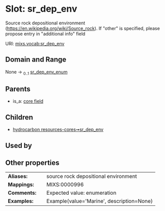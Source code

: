 
# Slot: sr_dep_env


Source rock depositional environment (https://en.wikipedia.org/wiki/Source_rock). If "other" is specified, please propose entry in "additional info" field

URI: [mixs.vocab:sr_dep_env](https://w3id.org/mixs/vocab/sr_dep_env)


## Domain and Range

None &#8594;  <sub>0..1</sub> [sr_dep_env_enum](sr_dep_env_enum.md)

## Parents

 *  is_a: [core field](core_field.md)

## Children

 *  [hydrocarbon resources-cores➞sr_dep_env](hydrocarbon_resources_cores_sr_dep_env.md)

## Used by


## Other properties

|  |  |  |
| --- | --- | --- |
| **Aliases:** | | source rock depositional environment |
| **Mappings:** | | MIXS:0000996 |
| **Comments:** | | Expected value: enumeration |
| **Examples:** | | Example(value='Marine', description=None) |

